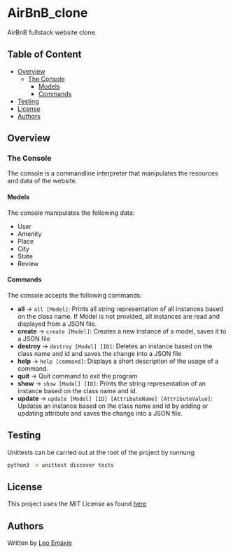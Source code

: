 # AirBnB_clone
AirBnB fullstack website clone.

## Table of Content
- [Overview](#overview)
  - [The Console](#the-console)
    - [Models](#models)
    - [Commands](#commands)
- [Testing](#testing)
- [License](#license)
- [Authors](#authors)

## Overview
### The Console 
The console is a commandline interpreter that manipulates the resources and data of the website.

#### Models 
The console manipulates the following data:
* User
* Amenity
* Place
* City
* State
* Review

#### Commands 
The console accepts the following commands:
* **all** -> `all [Model]`: Prints all string representation of all instances based on the class name.
If Model is not provided, all instances are read and displayed from a JSON file.
* **create** -> `create [Model]`: Creates a new instance of a model, saves it to a JSON file
* **destroy** -> `destroy [Model] [ID]`: Deletes an instance based on the class name and id and saves the change into a JSON file
* **help** -> `help [command]`: Displays a short description of the usage of a command.
* **quit** -> Quit command to exit the program
* **show** -> `show [Model] [ID]`: Prints the string representation of an instance based on the class name and id.
* **update** -> `update [Model] [ID] [AttributeName] [AttributeValue]`: Updates an instance based on the class name and id by adding or updating attribute and saves the change into a JSON file.

## Testing 
Unittests can be carried out at the root of the project by runnung:
```bash
python3 -m unittest discover tests
```

## License 
This project uses the MIT License as found [here](/LICENSE)

## Authors 
Written by [Leo Emaxie](https://github.com/leoemaxie)
